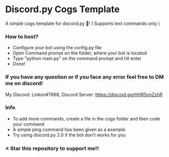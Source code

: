 # Discord.py Cogs Template
A simple cogs template for discord.py 🐍! ( Supports text commands only )

### How to host?
- Configure your bot using the config.py file
- Open Command prompt on the folder, where your bot is located
- Type "python main.py" on the command prompt and hit enter
- Done!

### If you have any question or if you face any error feel free to DM me on discord! 
My Discord: Linkon#7868, Discord Server: https://discord.gg/HHR5nnZzhR

### Info
 - To add more commands, create a file in the cogs folder and then code your command
 - A simple ping command has been given as a example
 - Try using discord.py 2.0 if the bot don't works for you

### ⭐ Star this repository to support me!!
